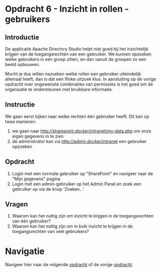 # Opdracht 6 - Inzicht in rollen - gebruikers

## Introductie

De applicatie Apache Directory Studio helpt niet goed bij het inzichtelijk krijgen van de toegangsrechten van een
gebruiker. We kunnen opzoeken welke gebruikers in een groep zitten, en dan vanuit de groepen zo een beeld opbouwen.

Mocht je dus willen nazoeken welke rollen een gebruiker uiteindelijk allemaal heeft, dan is dat een flinke uitzoek klus.
In aansluiting op de vorige opdracht over ongewenste combinaties van permissies is het goed om de organisatie te
ondersteunen met bruikbare informatie.

## Instructie

We gaan eerst kijken naar welke rechten één gebruiker heeft. Dit kan op twee manieren:

1. we gaan naar http://sharepoint.docker/intranet/my-data.php om onze eigen gegevens in te zien
2. de administrator kan via http://admin.docker/intranet een gebruiker opzoeken

## Opdracht

1. Login met een normale gebruiker op "SharePoint" en navigeer naar de "Mijn gegevens" pagina
2. Login met een admin-gebruiker op het Admin Panel en zoek een gebruiker op via de knop 'Zoeken...'

## Vragen

1. Waarom kan het nuttig zijn om inzicht te krijgen in de toegangsrechten van één gebruiker?
2. Waarom kan het nuttig zijn om in bulk inzicht te krijgen in de toegangsrechten van veel gebruikers?

# Navigatie

Navigeer hier naar de volgende [opdracht](./Oefening%2007.MD) of de vorige [opdracht](./Oefening%2005.MD).